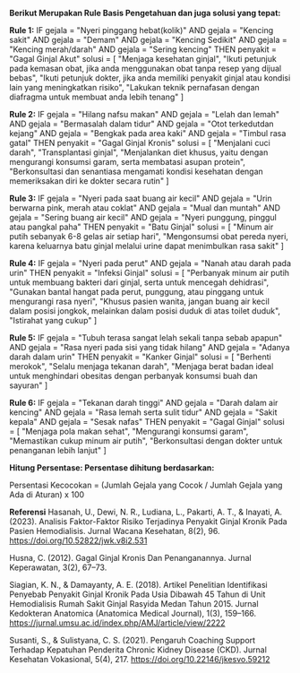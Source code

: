 **Berikut Merupakan Rule Basis Pengetahuan dan juga solusi yang tepat:**

**Rule 1:**
IF gejala = "Nyeri pinggang hebat(kolik)" AND
   gejala = "Kencing sakit" AND
   gejala = "Demam" AND
   gejala = "Kencing Sedikit" AND
   gejala = "Kencing merah/darah" AND
   gejala = "Sering kencing"
THEN penyakit = "Gagal Ginjal Akut"
     solusi = [
        "Menjaga kesehatan ginjal",
        "Ikuti petunjuk pada kemasan obat, jika anda menggunakan obat tanpa resep yang dijual bebas",
        "Ikuti petunjuk dokter, jika anda memiliki penyakit ginjal atau kondisi lain yang meningkatkan risiko",
        "Lakukan teknik pernafasan dengan diafragma untuk membuat anda lebih tenang"
     ]

**Rule 2:**
IF gejala = "Hilang nafsu makan" AND
   gejala = "Lelah dan lemah" AND
   gejala = "Bermasalah dalam tidur" AND
   gejala = "Otot terkedutdan kejang" AND
   gejala = "Bengkak pada area kaki" AND
   gejala = "Timbul rasa gatal"
THEN penyakit = "Gagal Ginjal Kronis"
     solusi = [
        "Menjalani cuci darah",
        "Transplantasi ginjal",
        "Menjalankan diet khusus, yaitu dengan mengurangi konsumsi garam, serta membatasi asupan protein",
        "Berkonsultasi dan senantiasa mengamati kondisi kesehatan dengan memeriksakan diri ke dokter secara rutin"
     ]

**Rule 3:**
IF gejala = "Nyeri pada saat buang air kecil" AND
   gejala = "Urin berwarna pink, merah atau coklat" AND
   gejala = "Mual dan muntah" AND
   gejala = "Sering buang air kecil" AND
   gejala = "Nyeri punggung, pinggul atau pangkal paha"
THEN penyakit = "Batu Ginjal"
     solusi = [
        "Minum air putih sebanyak 6-8 gelas air setiap hari",
        "Mengonsumsi obat pereda nyeri, karena keluarnya batu ginjal melalui urine dapat menimbulkan rasa sakit"
     ]

**Rule 4:**
IF gejala = "Nyeri pada perut" AND
   gejala = "Nanah atau darah pada urin"
THEN penyakit = "Infeksi Ginjal"
     solusi = [
        "Perbanyak minum air putih untuk membuang bakteri dari ginjal, serta untuk mencegah dehidrasi",
        "Gunakan bantal hangat pada perut, punggung, atau pinggang untuk mengurangi rasa nyeri",
        "Khusus pasien wanita, jangan buang air kecil dalam posisi jongkok, melainkan dalam posisi duduk di atas toilet duduk",
        "Istirahat yang cukup"
     ]

**Rule 5:**
IF gejala = "Tubuh terasa sangat lelah sekali tanpa sebab apapun" AND
   gejala = "Rasa nyeri pada sisi yang tidak hilang" AND
   gejala = "Adanya darah dalam urin"
THEN penyakit = "Kanker Ginjal"
     solusi = [
        "Berhenti merokok",
        "Selalu menjaga tekanan darah",
        "Menjaga berat badan ideal untuk menghindari obesitas dengan perbanyak konsumsi buah dan sayuran"
     ]

**Rule 6:**
IF gejala = "Tekanan darah tinggi" AND
   gejala = "Darah dalam air kencing" AND
   gejala = "Rasa lemah serta sulit tidur" AND
   gejala = "Sakit kepala" AND
   gejala = "Sesak nafas"
THEN penyakit = "Gagal Ginjal"
     solusi = [
        "Menjaga pola makan sehat",
        "Mengurangi konsumsi garam",
        "Memastikan cukup minum air putih",
        "Berkonsultasi dengan dokter untuk penanganan lebih lanjut"
     ]

**Hitung Persentase: Persentase dihitung berdasarkan:**

Persentasi Kecocokan = (Jumlah Gejala yang Cocok / Jumlah Gejala yang Ada di Aturan) x 100

**Referensi**
Hasanah, U., Dewi, N. R., Ludiana, L., Pakarti, A. T., & Inayati, A. (2023). Analisis Faktor-Faktor Risiko Terjadinya Penyakit Ginjal Kronik Pada Pasien Hemodialisis. Jurnal Wacana Kesehatan, 8(2), 96. https://doi.org/10.52822/jwk.v8i2.531

Husna, C. (2012). Gagal Ginjal Kronis Dan Penanganannya. Jurnal Keperawatan, 3(2), 67–73.

Siagian, K. N., & Damayanty, A. E. (2018). Artikel Penelitian Identifikasi Penyebab Penyakit Ginjal Kronik Pada Usia Dibawah 45 Tahun di Unit Hemodialisis Rumah Sakit Ginjal Rasyida Medan Tahun 2015. Jurnal Kedokteran Anatomica (Anatomica Medical Journal), 1(3), 159–166. https://jurnal.umsu.ac.id/index.php/AMJ/article/view/2222

Susanti, S., & Sulistyana, C. S. (2021). Pengaruh Coaching Support Terhadap Kepatuhan Penderita Chronic Kidney Disease (CKD). Jurnal Kesehatan Vokasional, 5(4), 217. https://doi.org/10.22146/jkesvo.59212


